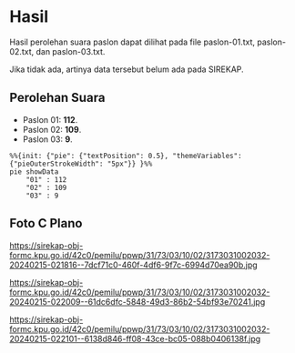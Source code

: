 # Hasil

Hasil perolehan suara paslon dapat dilihat pada file paslon-01.txt, paslon-02.txt, dan paslon-03.txt.

Jika tidak ada, artinya data tersebut belum ada pada SIREKAP.

## Perolehan Suara

 * Paslon 01: **112**.
 * Paslon 02: **109**.
 * Paslon 03: **9**.

```mermaid
%%{init: {"pie": {"textPosition": 0.5}, "themeVariables": {"pieOuterStrokeWidth": "5px"}} }%%
pie showData
    "01" : 112
    "02" : 109
    "03" : 9
```
## Foto C Plano

https://sirekap-obj-formc.kpu.go.id/42c0/pemilu/ppwp/31/73/03/10/02/3173031002032-20240215-021816--7dcf71c0-460f-4df6-9f7c-6994d70ea90b.jpg

https://sirekap-obj-formc.kpu.go.id/42c0/pemilu/ppwp/31/73/03/10/02/3173031002032-20240215-022009--61dc6dfc-5848-49d3-86b2-54bf93e70241.jpg

https://sirekap-obj-formc.kpu.go.id/42c0/pemilu/ppwp/31/73/03/10/02/3173031002032-20240215-022101--6138d846-ff08-43ce-bc05-088b0406138f.jpg
